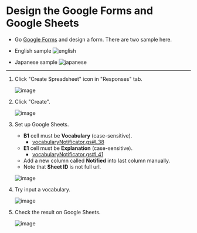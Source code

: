 # Design the Google Forms and Google Sheets

- Go [Google Forms](https://www.google.com/forms) and design a form. There are two sample here.

- English sample
  ![english](https://user-images.githubusercontent.com/30837573/198034443-eeaa45b3-61e3-4d75-adc5-e743e1573371.png)

- Japanese sample
  ![japanese](https://user-images.githubusercontent.com/30837573/198034449-3ac6faaf-5545-4d6d-b9d4-7d40efe537a7.png)

---

1. Click "Create Spreadsheet" icon in "Responses" tab.

   ![image](https://user-images.githubusercontent.com/30837573/198035213-a3f8c3d3-b5df-4501-9a7b-e14afb4b9254.png)

2. Click "Create".

   ![image](https://user-images.githubusercontent.com/30837573/198035335-291a04c6-4575-4485-aa81-1b506ae9eb29.png)

3. Set up Google Sheets.

   - **B1** cell must be **Vocabulary** (case-sensitive).
     - [vocabularyNotificator.gs#L38](https://github.com/sam159247/review-vocabulary-everyday/blob/main/src/vocabularyNotificator.gs#L38)
   - **E1** cell must be **Explanation** (case-sensitive).
     - [vocabularyNotificator.gs#L41](https://github.com/sam159247/review-vocabulary-everyday/blob/main/src/vocabularyNotificator.gs#L41)
   - Add a new column called **Notified** into last column manually.
   - Note that **Sheet ID** is not full url.

   ![image](https://user-images.githubusercontent.com/30837573/198045598-a14e8a24-6033-45db-a4f0-33b5c4061355.png)

4. Try input a vocabulary.

   ![image](https://user-images.githubusercontent.com/30837573/198039970-d60941db-4f24-4b73-89c7-6fee9552b0a3.png)

5. Check the result on Google Sheets.

   ![image](https://user-images.githubusercontent.com/30837573/198040397-515c4e45-4bac-4569-ae79-bb041fb8b5b3.png)
